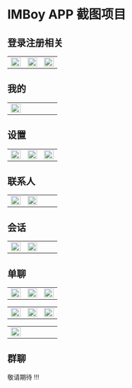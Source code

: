 
# IMBoy APP 截图项目

## 登录注册相关
<table>
    <td width="32%">
        <img src="https://a.imboy.pub/img/20225/25_21/ca73910gph0gio9q2pg0.png?s=dev&a=a204029719c75891&v=1750330864&width=600" width="100%"/>
    </td>
    <td width="32%">
        <img src="https://a.imboy.pub/img/20225/25_21/ca739a0gph0gio9q2ph0.png?s=dev&a=a204029719c75891&v=1750330864&width=600" width="100%"/>
    </td>
    <td width="32%">
        <img src="https://a.imboy.pub/img/20225/25_21/ca739g8gph0gio9q2pi0.png?s=dev&a=a204029719c75891&v=1750330864&width=600" width="100%"/>
    </td>
</table>



## 我的

<table>
    <td width="32%">
        <img src="https://a.imboy.pub/img/20225/25_21/ca739uogph0gio9q2pj0.png?s=dev&a=a204029719c75891&v=1750330864&width=600" width="100%"/>
    </td>
    <td width="32%">&nbsp;</td>
    <td width="32%">&nbsp;</td>
</table>


## 设置
<table>
    <td width="32%">
        <img src="https://a.imboy.pub/img/20225/25_21/ca73b78gph0gio9q2pk0.png?s=dev&a=a204029719c75891&v=1750330864&width=600" width="100%"/>
    </td>
    <td width="32%">
        <img src="https://a.imboy.pub/img/20225/25_21/ca73b78gph0gio9q2pl0.png?s=dev&a=a204029719c75891&v=1750330864&width=600" width="100%"/>
    </td>
    <td width="32%">
        <img src="https://a.imboy.pub/img/20225/25_21/ca73b78gph0gio9q2pkg.png?s=dev&a=a204029719c75891&v=1750330864&width=600" width="100%"/>
    </td>
</table>


## 联系人
<table>
    <td width="32%">
        <img src="https://a.imboy.pub/img/20225/25_21/ca73bsggph0gio9q2pn0.png?s=dev&a=a204029719c75891&v=1750330864&width=600" width="100%"/>
    </td>
    <td width="32%">
        <img src="https://a.imboy.pub/img/20225/25_21/ca73bsggph0gio9q2png.png?s=dev&a=a204029719c75891&v=1750330864&width=600" width="100%"/>
    </td>
    <td width="32%">&nbsp;</td>
</table>


## 会话
<table>
    <td width="32%">
        <img src="https://a.imboy.pub/img/20225/25_21/ca73cl0gph0gio9q2ppg.png?s=dev&a=a204029719c75891&v=1750330864&width=600" width="100%"/>
    </td>
    <td width="32%">
        <img src="https://a.imboy.pub/img/20225/25_21/ca73cl0gph0gio9q2pp0.png?s=dev&a=a204029719c75891&v=1750330864&width=600" width="100%"/>
    </td>
    <td width="32%">&nbsp;</td>
</table>


## 单聊
<table>
    <td width="32%">
        <img src="https://a.imboy.pub/img/20225/25_22/ca73d6ogph0gio9q2ps0.png?s=dev&a=a204029719c75891&v=1750330864&width=600" width="100%"/>
    </td>
    <td width="32%">
        <img src="https://a.imboy.pub/img/20225/25_22/ca73d6ogph0gio9q2pr0.png?s=dev&a=a204029719c75891&v=1750330864&width=600" width="100%"/>
    </td>
    <td width="32%">
        <img src="https://a.imboy.pub/img/20225/25_22/ca73d6ogph0gio9q2ptg.png?s=dev&a=a204029719c75891&v=1750330864&width=600" width="100%"/>
    </td>
</table>

<table>
    <td width="32%">
        <img src="https://a.imboy.pub/img/20225/25_22/ca73d6ogph0gio9q2prg.png?s=dev&a=a204029719c75891&v=1750330864&width=600" width="100%"/>
    </td>
    <td width="32%">
        <img src="https://a.imboy.pub/img/20225/25_22/ca73d6ogph0gio9q2pu0.png?s=dev&a=a204029719c75891&v=1750330864&width=600" width="100%"/>
    </td>
    <td width="32%">
        <img src="https://a.imboy.pub/img/20225/25_22/ca73d6ogph0gio9q2pt0.png?s=dev&a=a204029719c75891&v=1750330864&width=600" width="100%"/>
    </td>
</table>

<table>
    <td width="32%">
        <img src="https://a.imboy.pub/img/20225/25_22/ca73d6ogph0gio9q2psg.png?s=dev&a=a204029719c75891&v=1750330864&width=600" width="100%"/>
    </td>
    <td width="32%">&nbsp;</td>
    <td width="32%">&nbsp;</td>
</table>

## 群聊

敬请期待 !!!
